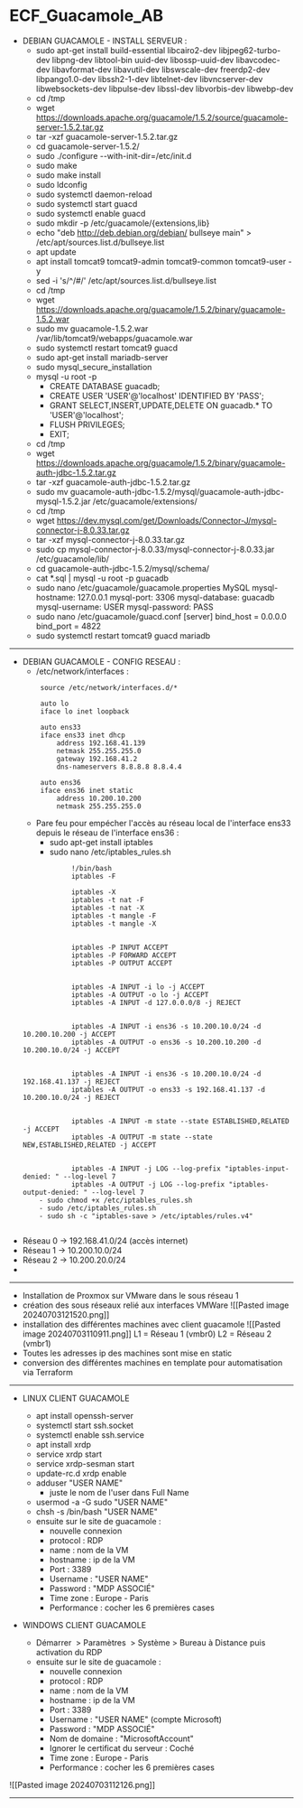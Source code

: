 # ECF_Guacamole_AB

- DEBIAN GUACAMOLE - INSTALL SERVEUR :
	- sudo apt-get install build-essential libcairo2-dev libjpeg62-turbo-dev libpng-dev libtool-bin uuid-dev libossp-uuid-dev libavcodec-dev libavformat-dev libavutil-dev libswscale-dev freerdp2-dev libpango1.0-dev libssh2-1-dev libtelnet-dev libvncserver-dev libwebsockets-dev libpulse-dev libssl-dev libvorbis-dev libwebp-dev
	- cd /tmp
	- wget https://downloads.apache.org/guacamole/1.5.2/source/guacamole-server-1.5.2.tar.gz
	- tar -xzf guacamole-server-1.5.2.tar.gz
	- cd guacamole-server-1.5.2/
	- sudo ./configure --with-init-dir=/etc/init.d
	- sudo make
	- sudo make install
	- sudo ldconfig
	- sudo systemctl daemon-reload
	- sudo systemctl start guacd
	- sudo systemctl enable guacd
	- sudo mkdir -p /etc/guacamole/{extensions,lib}
	- echo "deb http://deb.debian.org/debian/ bullseye main" > /etc/apt/sources.list.d/bullseye.list
	- apt update
	- apt install tomcat9 tomcat9-admin tomcat9-common tomcat9-user -y
	- sed -i 's/^/#/' /etc/apt/sources.list.d/bullseye.list
	- cd /tmp
	- wget https://downloads.apache.org/guacamole/1.5.2/binary/guacamole-1.5.2.war
	- sudo mv guacamole-1.5.2.war /var/lib/tomcat9/webapps/guacamole.war
	- sudo systemctl restart tomcat9 guacd
	- sudo apt-get install mariadb-server
	- sudo mysql_secure_installation
	- mysql -u root -p
		- CREATE DATABASE guacadb;
		- CREATE USER 'USER'@'localhost' IDENTIFIED BY 'PASS';
		- GRANT SELECT,INSERT,UPDATE,DELETE ON guacadb.* TO 'USER'@'localhost';
		- FLUSH PRIVILEGES;
		- EXIT;
	- cd /tmp
	- wget https://downloads.apache.org/guacamole/1.5.2/binary/guacamole-auth-jdbc-1.5.2.tar.gz
	- tar -xzf guacamole-auth-jdbc-1.5.2.tar.gz
	- sudo mv guacamole-auth-jdbc-1.5.2/mysql/guacamole-auth-jdbc-mysql-1.5.2.jar /etc/guacamole/extensions/
	- cd /tmp
	- wget https://dev.mysql.com/get/Downloads/Connector-J/mysql-connector-j-8.0.33.tar.gz
	- tar -xzf mysql-connector-j-8.0.33.tar.gz
	- sudo cp mysql-connector-j-8.0.33/mysql-connector-j-8.0.33.jar /etc/guacamole/lib/
	- cd guacamole-auth-jdbc-1.5.2/mysql/schema/
	- cat *.sql | mysql -u root -p guacadb
	- sudo nano /etc/guacamole/guacamole.properties
		  MySQL
			mysql-hostname: 127.0.0.1
			mysql-port: 3306
			mysql-database: guacadb
			mysql-username: USER
			mysql-password: PASS
	- sudo nano /etc/guacamole/guacd.conf
		  [server] 
			bind_host = 0.0.0.0
			bind_port = 4822
	- sudo systemctl restart tomcat9 guacd mariadb

--------------------------------------------------------------------------------

- DEBIAN GUACAMOLE - CONFIG RESEAU :
	- /etc/network/interfaces :
       ```
  		source /etc/network/interfaces.d/*
  		
  		auto lo
  		iface lo inet loopback
  		
  		auto ens33
  		iface ens33 inet dhcp
  		    address 192.168.41.139
  		    netmask 255.255.255.0
  		    gateway 192.168.41.2
  		    dns-nameservers 8.8.8.8 8.8.4.4
  		
  		auto ens36
  		iface ens36 inet static
  		    address 10.200.10.200
  		    netmask 255.255.255.0
	-  Pare feu pour empécher l'accès au réseau local de l'interface ens33 depuis le réseau de l'interface ens36 :
		- sudo apt-get install iptables
		- sudo nano /etc/iptables_rules.sh
    ```
			  	!/bin/bash
				iptables -F
		
				iptables -X
				iptables -t nat -F
				iptables -t nat -X
				iptables -t mangle -F
				iptables -t mangle -X
				
				
				iptables -P INPUT ACCEPT
				iptables -P FORWARD ACCEPT
				iptables -P OUTPUT ACCEPT
				
				
				iptables -A INPUT -i lo -j ACCEPT
				iptables -A OUTPUT -o lo -j ACCEPT
				iptables -A INPUT -d 127.0.0.0/8 -j REJECT
				
				
				iptables -A INPUT -i ens36 -s 10.200.10.0/24 -d 10.200.10.200 -j ACCEPT
				iptables -A OUTPUT -o ens36 -s 10.200.10.200 -d 10.200.10.0/24 -j ACCEPT
				
				
				iptables -A INPUT -i ens36 -s 10.200.10.0/24 -d 192.168.41.137 -j REJECT
				iptables -A OUTPUT -o ens33 -s 192.168.41.137 -d 10.200.10.0/24 -j REJECT
				
				
				iptables -A INPUT -m state --state ESTABLISHED,RELATED -j ACCEPT
				iptables -A OUTPUT -m state --state NEW,ESTABLISHED,RELATED -j ACCEPT
				
				
				iptables -A INPUT -j LOG --log-prefix "iptables-input-denied: " --log-level 7
				iptables -A OUTPUT -j LOG --log-prefix "iptables-output-denied: " --log-level 7
		- sudo chmod +x /etc/iptables_rules.sh
		- sudo /etc/iptables_rules.sh
		- sudo sh -c "iptables-save > /etc/iptables/rules.v4"


- Réseau 0 -> 192.168.41.0/24 (accès internet)
- Réseau 1 -> 10.200.10.0/24
- Réseau 2 -> 10.200.20.0/24
- 
--------------------------------------------------------------------------------

- Installation de Proxmox sur VMware dans le sous réseau 1
- création des sous réseaux relié aux interfaces VMWare
	![[Pasted image 20240703121520.png]]
- installation des différentes machines avec client guacamole
	![[Pasted image 20240703110911.png]]
	L1 = Réseau 1 (vmbr0)
	L2 = Réseau 2 (vmbr1)
- Toutes les adresses ip des machines sont mise en static
- conversion des différentes machines en template pour automatisation via Terraform

--------------------------------------------------------------------------------

- LINUX CLIENT GUACAMOLE
	- apt install openssh-server
	- systemctl start ssh.socket
	- systemctl enable ssh.service
	- apt install xrdp
	- service xrdp start
	- service xrdp-sesman start
	- update-rc.d xrdp enable
	- adduser "USER NAME"
		- juste le nom de l'user dans Full Name
	- usermod -a -G sudo "USER NAME"
	- chsh -s /bin/bash "USER NAME"
	- ensuite sur le site de guacamole :
		- nouvelle connexion
		- protocol : RDP
		- name : nom de la VM
		- hostname : ip de la VM
		- Port : 3389
		- Username : "USER NAME"
		- Password : "MDP ASSOCIÉ"
		- Time zone : Europe - Paris
		- Performance : cocher les 6 premières cases

- WINDOWS CLIENT GUACAMOLE
	- Démarrer  > Paramètres  > Système > Bureau à Distance puis activation du RDP
	- ensuite sur le site de guacamole :
		- nouvelle connexion
		- protocol : RDP
		- name : nom de la VM
		- hostname : ip de la VM
		- Port : 3389
		- Username : "USER NAME" (compte Microsoft)
		- Password : "MDP ASSOCIÉ"
		- Nom de domaine : "MicrosoftAccount"
		- Ignorer le certificat du serveur : Coché
		- Time zone : Europe - Paris
		- Performance : cocher les 6 premières cases

![[Pasted image 20240703112126.png]]

--------------------------------------------------------------------------------

